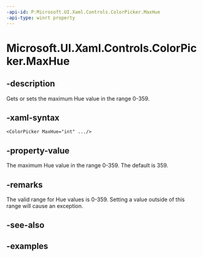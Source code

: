 ```yaml
---
-api-id: P:Microsoft.UI.Xaml.Controls.ColorPicker.MaxHue
-api-type: winrt property
---
```


<!-- Property syntax.
public int MaxHue { get;  set; }
-->

# Microsoft.UI.Xaml.Controls.ColorPicker.MaxHue

## -description

Gets or sets the maximum Hue value in the range 0-359.

## -xaml-syntax

```xaml
<ColorPicker MaxHue="int" .../>
```

## -property-value

The maximum Hue value in the range 0-359. The default is 359.

## -remarks

The valid range for Hue values is 0-359. Setting a value outside of this range will cause an exception.

## -see-also

## -examples


